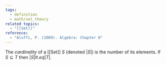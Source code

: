```yaml
---
tags:
  - definition
  - math/set_theory
related topics:
  - "[[Set]]"
reference:
  - "Aluffi, P. (2009). Algebra: Chapter 0"
---
```

The _cardinality_ of a [[Set]] $S$ (denoted $|S|$) is the number of its elements. If $S\subseteq T$ then $|S| lt.eq |T|$.